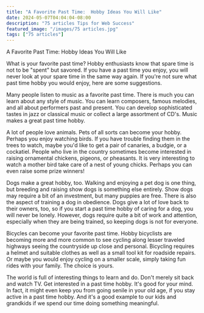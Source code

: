 ```yaml
---
title: "A Favorite Past Time:  Hobby Ideas You Will Like"
date: 2024-05-07T04:04:04-08:00
description: "75 articles Tips for Web Success"
featured_image: "/images/75 articles.jpg"
tags: ["75 articles"]
---
```


A Favorite Past Time:  Hobby Ideas You Will Like

What is your favorite past time?  Hobby enthusiasts know that spare time is not to be "spent" but savored.  If you have a past time you enjoy, you will never look at your spare time in the same way again.  If you're not sure what past time hobby you would enjoy, here are some suggestions.

Many people listen to music as a favorite past time.  There is much you can learn about any style of music.  You can learn composers, famous melodies, and all about performers past and present.  You can develop sophisticated tastes in jazz or classical music or collect a large assortment of CD's.  Music makes a great past time hobby.

A lot of people love animals.  Pets of all sorts can become your hobby.  Perhaps you enjoy watching birds.  If you have trouble finding them in the trees to watch, maybe you'd like to get a pair of canaries, a budgie, or a cockatiel.  People who live in the country sometimes become interested in raising ornamental chickens, pigeons, or pheasants.  It is very interesting to watch a mother bird take care of a nest of young chicks.  Perhaps you can even raise some prize winners!

Dogs make a great hobby, too.  Walking and enjoying a pet dog is one thing, but breeding and raising show dogs is something else entirely.  Show dogs may require a bit of an investment, but many puppies are free.  There is also the aspect of training a dog in obedience.  Dogs give a lot of love back to their owners, too, so if you start a past time hobby of caring for a dog, you will never be lonely.  However, dogs require quite a bit of work and attention, especially when they are being trained, so keeping dogs is not for everyone.

Bicycles can become your favorite past time.  Hobby bicyclists are becoming more and more common to see cycling along lesser traveled highways seeing the countryside up close and personal.  Bicycling requires a helmet and suitable clothes as well as a small tool kit for roadside repairs.  Or maybe you would enjoy cycling on a smaller scale, simply taking fun rides with your family.  The choice is yours.

The world is full of interesting things to learn and do.  Don't merely sit back and watch TV.  Get interested in a past time hobby.  It's good for your mind.  In fact, it might even keep you from going senile in your old age, if you stay active in a past time hobby.  And it's a good example to our kids and grandkids if we spend our time doing something meaningful.

 


